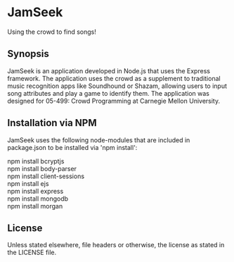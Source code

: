 # JamSeek
Using the crowd to find songs!

## Synopsis

JamSeek is an application developed in Node.js that uses the Express framework. The application uses the crowd as a supplement to traditional music recognition apps like Soundhound or Shazam, allowing users to input song attributes and play a game to identify them. The application was designed for 05-499: Crowd Programming at Carnegie Mellon University.

## Installation via NPM

JamSeek uses the following node-modules that are included in package.json to be installed via 'npm install':

npm install bcryptjs  
npm install body-parser  
npm install client-sessions  
npm install ejs  
npm install express  
npm install mongodb  
npm install morgan  

## License

Unless stated elsewhere, file headers or otherwise, the license as stated in the LICENSE file.
